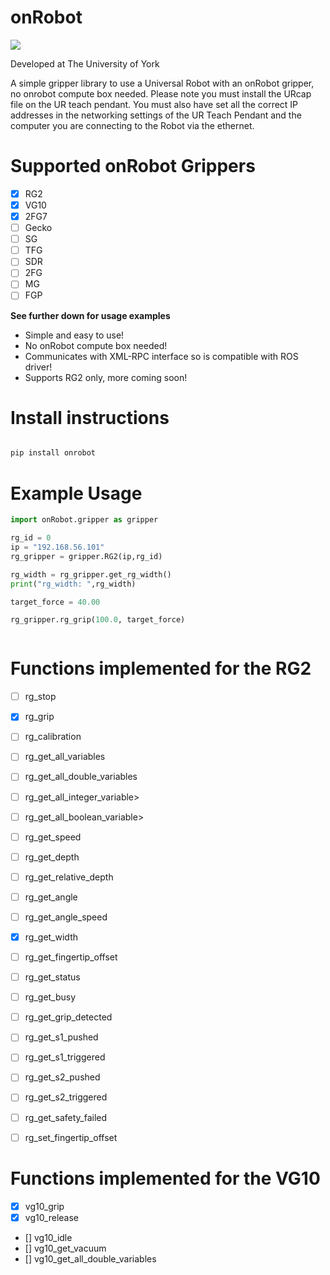 # onRobot


![](./UOY-logo.svg)

Developed at The University of York

A simple gripper library to use a Universal Robot with an onRobot gripper, no onrobot compute box needed.
Please note you must install the URcap file on the UR teach pendant.
You must also have set all the correct IP addresses in the networking settings of the UR Teach Pendant and the computer you are connecting to the Robot via the ethernet.


# Supported onRobot Grippers
- [x] RG2
- [x] VG10
- [x] 2FG7 
- [ ] Gecko
- [ ] SG
- [ ] TFG
- [ ] SDR
- [ ] 2FG
- [ ] MG
- [ ] FGP

**See further down for usage examples**

- Simple and easy to use!
- No onRobot compute box needed!
- Communicates with XML-RPC interface so is compatible with ROS driver!
- Supports RG2 only, more coming soon!

# Install instructions

```bash

pip install onrobot


```
# Example Usage

```python
import onRobot.gripper as gripper

rg_id = 0
ip = "192.168.56.101"
rg_gripper = gripper.RG2(ip,rg_id)

rg_width = rg_gripper.get_rg_width()
print("rg_width: ",rg_width)

target_force = 40.00

rg_gripper.rg_grip(100.0, target_force)



```


# Functions implemented for the RG2

- [ ] rg_stop
- [x] rg_grip
- [ ] rg_calibration
- [ ] rg_get_all_variables
- [ ] rg_get_all_double_variables
- [ ] rg_get_all_integer_variable>
- [ ] rg_get_all_boolean_variable>
- [ ] rg_get_speed
- [ ] rg_get_depth
- [ ] rg_get_relative_depth
- [ ] rg_get_angle
- [ ] rg_get_angle_speed
- [x] rg_get_width
- [ ] rg_get_fingertip_offset
- [ ] rg_get_status
- [ ] rg_get_busy
- [ ] rg_get_grip_detected
- [ ] rg_get_s1_pushed
- [ ] rg_get_s1_triggered
- [ ] rg_get_s2_pushed
- [ ] rg_get_s2_triggered
- [ ] rg_get_safety_failed
- [ ] rg_set_fingertip_offset


# Functions implemented for the VG10
- [x] vg10_grip
- [x] vg10_release
- [] vg10_idle
- [] vg10_get_vacuum
- [] vg10_get_all_double_variables
